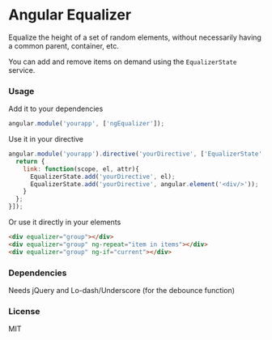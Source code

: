 Angular Equalizer
=================

Equalize the height of a set of random elements, without necessarily having a common parent, container, etc. 

You can add and remove items on demand using the `EqualizerState` service. 

### Usage

Add it to your dependencies

```js
angular.module('yourapp', ['ngEqualizer']);
```

Use it in your directive

```js
angular.module('yourapp').directive('yourDirective', ['EqualizerState', function(EqualizerState){
  return {
    link: function(scope, el, attr){
      EqualizerState.add('yourDirective', el);
      EqualizerState.add('yourDirective', angular.element('<div/>'));
    }
  };
}]);
```

Or use it directly in your elements

```html
<div equalizer="group"></div>
<div equalizer="group" ng-repeat="item in items"></div>
<div equalizer="group" ng-if="current"></div>
```

### Dependencies

Needs jQuery and Lo-dash/Underscore (for the debounce function)

### License 

MIT
